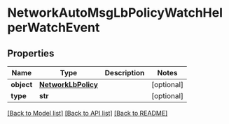 # NetworkAutoMsgLbPolicyWatchHelperWatchEvent

## Properties
Name | Type | Description | Notes
------------ | ------------- | ------------- | -------------
**object** | [**NetworkLbPolicy**](NetworkLbPolicy.md) |  | [optional] 
**type** | **str** |  | [optional] 

[[Back to Model list]](../README.md#documentation-for-models) [[Back to API list]](../README.md#documentation-for-api-endpoints) [[Back to README]](../README.md)


